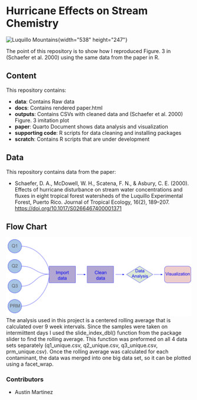 # Hurricane Effects on Stream Chemistry

![Luquillo Mountains](https://i0.wp.com/tours4lesspr.com/wp-content/uploads/2019/08/slider-large-biobay-04-1.jpg?fit=1200%2C800&ssl=1){width="538" height="247"}

The point of this repository is to show how I reproduced Figure. 3 in (Schaefer et al. 2000) using the same data from the paper in R.

## Content

This repository contains:

-   **data**: Contains Raw data
-   **docs**: Contains rendered paper.html
-   **outputs**: Contains CSVs with cleaned data and (Schaefer et al. 2000) Figure. 3 imitation plot
-   **paper**: Quarto Document shows data analysis and visualization
-   **supporting code**: R scripts for data cleaning and installing packages
-   **scratch**: Contains R scripts that are under development

## Data

This repository contains data from the paper:

-   Schaefer, D. A., McDowell, W. H., Scatena, F. N., & Asbury, C. E. (2000). Effects of hurricane disturbance on stream water concentrations and fluxes in eight tropical forest watersheds of the Luquillo Experimental Forest, Puerto Rico. Journal of Tropical Ecology, 16(2), 189–207. <https://doi.org/10.1017/S0266467400001371>

## Flow Chart

![Flow Chart](images/Flow_Chart.png)The analysis used in this project is a centered rolling average that is calculated over 9 week intervals. Since the samples were taken on intermiittent days I used the slide_index_dbl() function from the package slider to find the rolling average. This function was preformed on all 4 data sets separately (q1_unique.csv, q2_unique.csv, q3_unique.csv, prm_unique.csv). Once the rolling average was calculated for each contaminant, the data was merged into one big data set, so it can be plotted using a facet_wrap.

### Contributors

-   Austin Martinez
